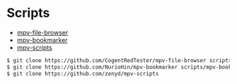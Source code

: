 # Scripts

- [mpv-file-browser](https://github.com/CogentRedTester/mpv-file-browser)
- [mpv-bookmarker](https://github.com/NurioHin/mpv-bookmarker)
- [mpv-scripts](https://github.com/zenyd/mpv-scripts)

```sh
$ git clone https://github.com/CogentRedTester/mpv-file-browser scripts/mpv-file-browser
$ git clone https://github.com/NurioHin/mpv-bookmarker scripts/mpv-bookmarker
$ git clone https://github.com/zenyd/mpv-scripts
```

